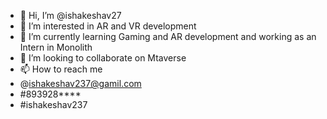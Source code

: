 - 👋 Hi, I’m @ishakeshav27
- 👀 I’m interested in AR and VR development 
- 🌱 I’m currently learning Gaming and AR development and working as an Intern in Monolith 
- 💞️ I’m looking to collaborate on Mtaverse
- 📫 How to reach me
- @ishakeshav237@gamil.com
- #893928****
- #ishakeshav237

<!---
ishakeshav27/ishakeshav27 is a ✨ special ✨ repository because its `README.md` (this file) appears on your GitHub profile.
You can click the Preview link to take a look at your changes.
--->
